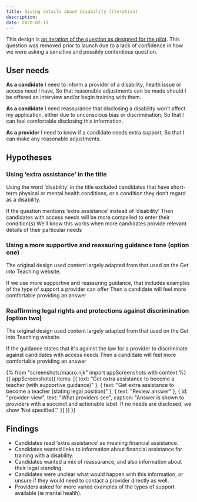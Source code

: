 ```yaml
---
title: Giving details about disability (iteration)
description:
date: 2020-02-11
---
```

This design is [an iteration of the question as designed for the pilot](/apply-for-teacher-training/training-with-a-disability). This question was removed prior to launch due to a lack of confidence in how we were asking a sensitive and possibly contentious question.

## User needs

**As a candidate**
I need to inform a provider of a disability, health issue or access need I have,
So that reasonable adjustments can be made should I be offered an interview and/or begin training with them.

**As a candidate**
I need reassurance that disclosing a disability won’t affect my application, either due to unconscious bias or discrimination,
So that I can feel comfortable disclosing this information.

**As a provider**
I need to know if a candidate needs extra support,
So that I can make any reasonable adjustments.

## Hypotheses

### Using ‘extra assistance’ in the title

Using the word ‘disability’ in the title excluded candidates that have short-term physical or mental health conditions, or a condition they don’t regard as a disability.

If the question mentions ‘extra assistance’ instead of ‘disability’
Then candidates with access needs will be more compelled to enter their condition(s)
We’ll know this works when more candidates provide relevant details of their particular needs

### Using a more supportive and reassuring guidance tone (option one)

The original design used content largely adapted from that used on the Get into Teaching website.

If we use more supportive and reassuring guidance, that includes examples of the type of support a provider can offer
Then a candidate will feel more comfortable providing an answer

### Reaffirming legal rights and protections against discrimination (option two)

The original design used content largely adapted from that used on the Get into Teaching website.

If the guidance states that it's against the law for a provider to discriminate against candidates with access needs
Then a candidate will feel more comfortable providing an answer

{% from "screenshots/macro.njk" import appScreenshots with context %}
{{ appScreenshots({
  items: [{
    text: "Get extra assistance to become a teacher (with supportive guidance)"
  }, {
    text: "Get extra assistance to become a teacher (stating legal position)"
  }, {
    text: "Review answer"
  }, {
    id: "provider-view",
    text: "What providers see",
    caption: "Answer is shown to providers with a succinct and actionable label. If no needs are disclosed, we show ‘Not specified’."
  }]
}) }}

## Findings

* Candidates read ‘extra assistance’ as meaning financial assistance.
* Candidates wanted links to information about financial assistance for training with a disability.
* Candidates wanted a mix of reassurance, and also information about their legal standing.
* Candidates were unclear what would happen with this information, or unsure if they would need to contact a provider directly as well.
* Providers asked for more varied examples of the types of support available (ie mental health).
